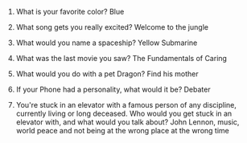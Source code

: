 1) What is your favorite color?
Blue

2) What song gets you really excited?
Welcome to the jungle

3) What would you name a spaceship?
Yellow Submarine

4) What was the last movie you saw?
The Fundamentals of Caring

5) What would you do with a pet Dragon?
Find his mother

6) If your Phone had a personality, what would it be?
Debater

7) You're stuck in an elevator with a famous person of any discipline, currently living or long deceased. Who would you get stuck in an elevator with, and what would you talk about?
John Lennon, music, world peace and not being at the wrong place at the wrong time
